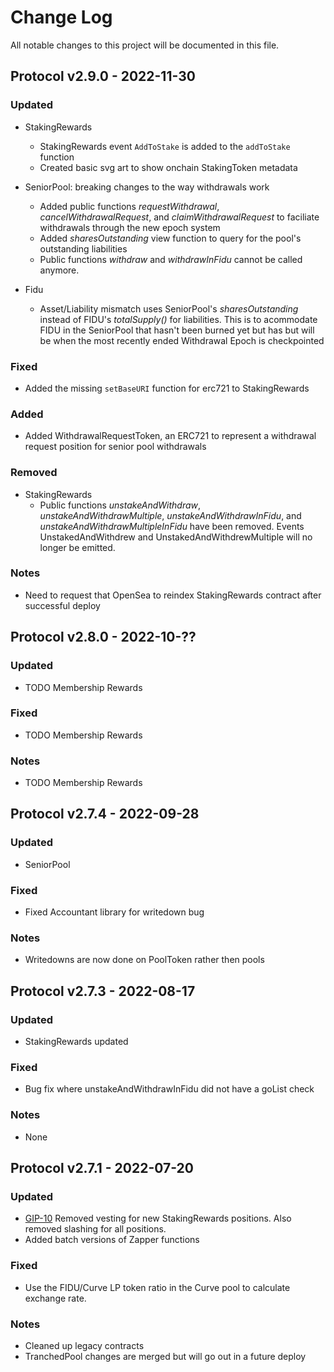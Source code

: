 # Change Log

All notable changes to this project will be documented in this file.

## Protocol v2.9.0 - 2022-11-30

### Updated

- StakingRewards
  - StakingRewards event `AddToStake` is added to the `addToStake` function
  - Created basic svg art to show onchain StakingToken metadata

- SeniorPool: breaking changes to the way withdrawals work
  - Added public functions _requestWithdrawal_, _cancelWithdrawalRequest_, and _claimWithdrawalRequest_ to
    faciliate withdrawals through the new epoch system
  - Added _sharesOutstanding_ view function to query for the pool's outstanding liabilities
  - Public functions _withdraw_ and _withdrawInFidu_ cannot be called anymore.

- Fidu
  - Asset/Liability mismatch uses SeniorPool's _sharesOutstanding_ instead of FIDU's _totalSupply()_
    for liabilities. This is to acommodate FIDU in the SeniorPool that hasn't been burned yet but has
    but will be when the most recently ended Withdrawal Epoch is checkpointed

### Fixed

- Added the missing `setBaseURI` function for erc721 to StakingRewards

### Added

- Added WithdrawalRequestToken, an ERC721 to represent a withdrawal request position for senior pool
  withdrawals

### Removed

- StakingRewards
  - Public functions _unstakeAndWithdraw_, _unstakeAndWithdrawMultiple_, _unstakeAndWithdrawInFidu_,
    and _unstakeAndWithdrawMultipleInFidu_ have been removed. Events UnstakedAndWithdrew and
    UnstakedAndWithdrewMultiple will no longer be emitted.


### Notes

- Need to request that OpenSea to reindex StakingRewards contract after successful deploy

## Protocol v2.8.0 - 2022-10-??

### Updated

- TODO Membership Rewards

### Fixed

- TODO Membership Rewards

### Notes

- TODO Membership Rewards

## Protocol v2.7.4 - 2022-09-28

### Updated

- SeniorPool

### Fixed

- Fixed Accountant library for writedown bug

### Notes

- Writedowns are now done on PoolToken rather then pools

## Protocol v2.7.3 - 2022-08-17

### Updated

- StakingRewards updated

### Fixed

- Bug fix where unstakeAndWithdrawInFidu did not have a goList check

### Notes

- None

## Protocol v2.7.1 - 2022-07-20

### Updated

- [GIP-10](https://gov.goldfinch.finance/t/gip-10-remove-12-month-vesting-requirement-for-senior-pool-liquidity-mining/912#summary-1)
  Removed vesting for new StakingRewards positions. Also removed slashing for all positions.
- Added batch versions of Zapper functions

### Fixed

- Use the FIDU/Curve LP token ratio in the Curve pool to calculate exchange rate.

### Notes

- Cleaned up legacy contracts
- TranchedPool changes are merged but will go out in a future deploy
